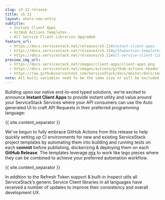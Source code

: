 ```yaml
---
slug: v5-11-release
title: v5.11
layout: whats-new-entry
subtitle:
  - Instant Client Apps
  - GitHub Actions Templates
  - All Service Client Libraries Upgraded
feature_url: 
  - https://docs.servicestack.net/releases/v5.11#instant-client-apps
  - https://docs.servicestack.net/releases/v5.11#githubaction-templates
  - https://docs.servicestack.net/releases/v5.11#all-service-client-libraries-upgraded
preview_img_url:
  - https://docs.servicestack.net/images/client-apps/client-apps.png
  - https://docs.servicestack.net/images/actions/github-actions-header.png
  - https://raw.githubusercontent.com/ServiceStack/docs/master/docs/images/clients/servicestack-clients.png
note: All multi variables need to be the same size or will be excluded from output.
---
```


Building upon our native end-to-end typed solutions, we're excited to announce **Instant Client Apps** to
provide instant utility and value around your ServiceStack Services where your API consumers can use the
Auto generated UI to craft API Requests in their preferred programming language:

{{ site.content_separator }}

We've begun to fully embrace GitHub Actions from this release to help quickly setting up CI environments for
new and existing ServiceStack project templates by automating them into building and running tests on each **commit**
before publishing, dockerizing & deploying them on each **GitHub Release**.
The templates leverage [mix](https://docs.servicestack.net/mix-tool) to work like lego pieces where they can be combined to achieve your
preferred automation workflow.

{{ site.content_separator }}

In addition to the Refresh Token support & built-in Inspect utils all ServiceStack’s generic Service Client libraries in all languages have received a number of updates to improve their consistency and overall development UX.